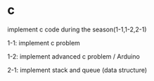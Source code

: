 # c
implement c code during the season(1-1,1-2,2-1)

1-1: implement c problem 

1-2: implement advanced c problem / Arduino 

2-1: implement stack and queue (data structure)


